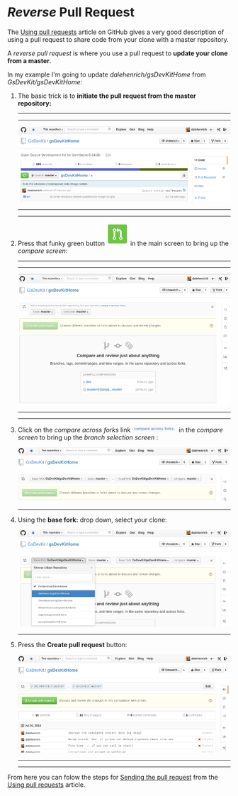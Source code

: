 # *Reverse* Pull Request
The [Using pull requests][1] article on GitHub gives a very good description of using a pull request to share code from your clone with a master repository.

A *reverse pull request* is where you use a pull request to **update your clone from a master**.

In my example I'm going to update *dalehenrich/gsDevKitHome* from *GsDevKit/gsDevKitHome*:

1. The basic trick is to **initiate the pull request from the master repository:**

   ---
   ---
   
      ![step 1][2]
   
   ---
   ---

2. Press that funky green button ![step 1.5][8] in the main screen to bring up the *compare screen*:

   ---
   ---
   
      ![step 2][3]
   
   --- 
   ---

3. Click on the *compare across forks* link ![step 2.5][9] in the *compare screen* to bring up the *branch selection screen* :

   ![step 3][4]
   
   ---

4. Using the **base fork:** drop down, select your clone:

   ![step 4][5]
   
   ---

5. Press the **Create pull request** button:

   ![step 5][6]
   
   ---
   ---

From here you can folow the steps for [Sending the pull request][7] from the [Using pull requests][1] article.

[1]: https://help.github.com/articles/using-pull-requests
[2]: images/reversePR_01.png
[3]: images/reversePR_02.png
[4]: images/reversePR_03.png
[5]: images/reversePR_04.png
[6]: images/reversePR_05.png
[7]: https://help.github.com/articles/using-pull-requests#sending-the-pull-request
[8]: images/greenPRButton.png
[9]: images/compareAcrossForks.png
